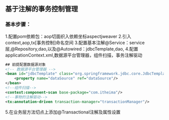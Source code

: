 ## 基于注解的事务控制管理
### 基本步骤：
1.配置pom依赖包：aop切面织入依赖坐标aspectjweaver
2.引入context,aop,tx[事务控制]命名空间
3.配置基本注解@Service：service层,@Repository,dao,以及@Autowired：jdbcTemplate,dao,
4.配置applicationContext.xml,数据源平台管理器，组件扫描，事务注解驱动
```xml
## 前提配置数据源对象
<!-- 数据源平台管理器 -->
<bean id="jdbcTemplate" class="org.springframework.jdbc.core.JdbcTemplate">
    <property name="dataSource" ref="dataSource"/>
</bean>
<!--组件扫描-->
<context:component-scan base-package="com.itheima"/>
<!--事物的注解驱动-->
<tx:annotation-driven transaction-manager="transactionManager"/>
```
5.在业务层方法切点上添加@Transactional注解及属性设置